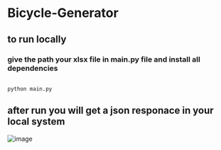 # Bicycle-Generator

## to run locally 

### give the path your xlsx file in main.py file and install all dependencies 

```

python main.py

```

## after run you will get a json responace in your local system

![image](https://github.com/user-attachments/assets/3147b237-9baf-465d-8cd1-2cf49d6a3f75)
